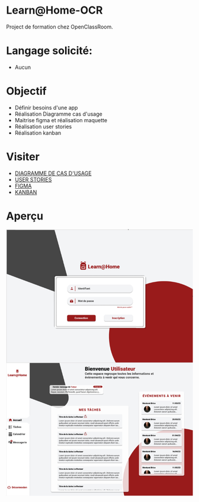 # Learn@Home-OCR

Project de formation chez OpenClassRoom.

# Langage solicité:

- Aucun

# Objectif

- Définir besoins d'une app
- Réalisation Diagramme cas d'usage
- Maitrise figma et réalisation maquette 
- Réalisation user stories
- Réalisation kanban

# Visiter

- [DIAGRAMME DE CAS D'USAGE](https://github.com/Nerion-1337/LearnHome-OCR/blob/master/Digramme-cas-d-Usage.png)
- [USER STORIES](https://github.com/Nerion-1337/LearnHome-OCR/blob/master/user-stories.pdf)
- [FIGMA](https://www.figma.com/file/XYplrUx19n8RhQKCYcYiEk/Untitled?node-id=0-1&t=Emm20m7TfgSK0TaR-0)
- [KANBAN](https://github.com/users/Nerion-1337/projects/1)

# Aperçu

![screenshot du site](./screen.png)
